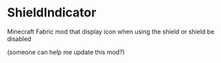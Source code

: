 # ShieldIndicator
Minecraft Fabric mod that display icon when using the shield or shield be disabled

(someone can help me update this mod?)
